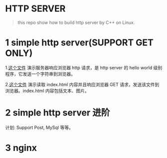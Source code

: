 # HTTP SERVER

>this repo show how to build http server by C++ on Linux.

# 1 simple http server(SUPPORT GET ONLY)

1.[这个文件](./src/simple_http_server/server1_response_browser.cpp) 演示服务器响应浏览器 http 请求，是 http server 的 hello world 级别程序，它发送一个字符串到浏览器。

2.[这个文件](./src/simple_http_server/server2_http_server.cpp) 演示读取 index.html 内容并且响应浏览器 GET 请求，发送该文件到浏览器。index.html 内容包括文本、图片。
# 2 simple http server 进阶

计划: Support Post, MySql 等等。

# 3 nginx




